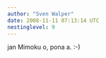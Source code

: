 ```yaml
---
author: "Sven Walper"
date: 2008-11-11 07:13:14 UTC
nestinglevel: 9
---
```

jan Mimoku o, pona a. :-)